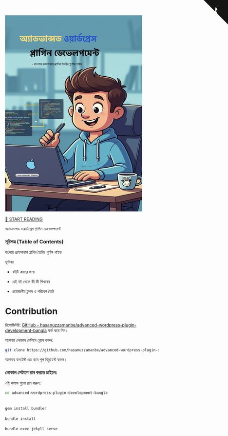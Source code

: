 <img src="./cover.png" width="450px" alt="অ্যাডভান্সড ওয়ার্ডপ্রেস প্লাগিন ডেভেলপমেন্ট" />



<!-- add template to read from github page -->
<div class="github-corner">
  <a href="https://hasanuzzamanbe.github.io/advanced-wordpress-plugin-development-bangla" target="_blank" rel="noopener">
    <svg width="80" height="80" viewBox="0 0 250 250" style="fill:#151513; color:#fff; position: absolute; top: 0; border: 0; right: 0;" aria-label="View source on GitHub">
      <path d="M0,0 L115,115 L130,115 L142,142 L250,250 L250,0 Z"></path>
      <path d="M128.3,109.0 C113.8,99.7 119.0,89.6 119.0,89.6 C122.0,82.7 120.5,78.6 120.5,78.6 C119.2,72.0 123.4,76.3 123.4,76.3 C127.3,81.9 125.5,89.3 125.5,89.3 C122.9,100.9 130.6,105.4 134.4,106.2" fill="currentColor" style="transform-origin: 130px 106px;" class="octo-arm"></path>
      <path d="M115.0,115.0 C114.9,115.1 118.7,116.5 119.8,115.4 L133.7,101.6 C136.9,99.2 139.9,98.4 142.2,98.6 C133.8,88.0 127.5,74.4 143.8,58.0 C148.5,53.4 154.,51.,159.,51 C160.,51 161.,51 162.,51 C162.,51 162.,51 163.,51 C168.,51 173.,53.,177.,58 C196.,77.,183.,101.,183.,101 C182.,103.,181.,106.,179.,108 L165.,122 C164.,123.,165.,126.,165.,126 C165.,126 166.,127.,166.,128 C166.,129.,167.,130.,167.,130 L183.,146 C183.,146 L183.,146 C183.,146 L183.,146 Z" fill="currentColor" class="octo-body"></path>
    </svg
  </a>
</div>


<!-- ...existing code... -->

<!-- Stylish link to read the book -->
[📖 START READING](https://hasanuzzamanbe.github.io/advanced-wordpress-plugin-development-bangla/introduction.html)




অ্যাডভান্সড ওয়ার্ডপ্রেস প্লাগিন ডেভেলপমেন্ট

### সূচিপত্র (Table of Contents)

বাংলায় প্রফেশনাল প্লাগিন তৈরির পূর্ণাঙ্গ গাইড

ভূমিকা

*   বইটি কাদের জন্য

*   এই বই থেকে কী কী শিখবেন

*   প্রয়োজনীয় টুলস ও পরিবেশ তৈরি


# Contribution

রিপোজিটরি: [GitHub - hasanuzzamanbe/advanced-wordpress-plugin-development-bangla](https://github.com/hasanuzzamanbe/advanced-wordpress-plugin-development-bangla) ফর্ক করে নিন।

আপনার লোকাল মেশিনে ক্লোন করুন:

```bash
git clone https://github.com/hasanuzzamanbe/advanced-wordpress-plugin-development-bangla.git
```

আপনার কনটেন্ট এড করে পুল রিকুয়েস্ট করুন।





### লোকাল সেটাপে রান করতে চাইলে:

এই কমান্ড গুলো রান করুন:


```bash
cd advanced-wordpress-plugin-development-bangla


gem install bundler

bundle install

bundle exec jekyll serve

```
